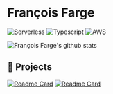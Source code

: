 # François Farge

![Serverless](https://img.shields.io/badge/Serverless-%23FFFFFF?logo=serverless&logoColor=red&style=for-the-badge)
![Typescript](https://img.shields.io/badge/typescript%20-%23FFFFFF.svg?&style=for-the-badge&logo=typescript&logoColor=blue)
![AWS](https://img.shields.io/badge/AWS-%23FFFFFF?logo=amazon-aws&logoColor=orange&style=for-the-badge)

![François Farge's github stats](https://github-readme-stats.vercel.app/api?username=fargito&count_private=true&show_icons=true&hide_border=true&custom_title=Github%20Stats)

## 🚀 Projects

[![Readme Card](https://github-readme-stats.vercel.app/api/pin/?username=swarmion&repo=swarmion)](https://github.com/swarmion/swarmion)
[![Readme Card](https://github-readme-stats.vercel.app/api/pin/?username=swarmion&repo=template)](https://github.com/swarmion/template)
